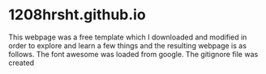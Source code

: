 # 1208hrsht.github.io
 
 This webpage was a free template which I downloaded and modified in order to explore and learn a few things and the resulting webpage is as follows.
 The font awesome was loaded from google. The gitignore file was created
 
